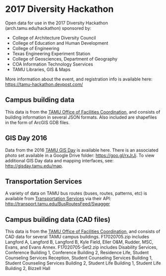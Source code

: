 # 2017 Diversity Hackathon


Open data for use in the 2017 Diversity Hackathon (arch.tamu.edu/hackathon) sponsored by: 

- College of Architecture Diversity Council
- College of Education and Human Development
- College of Engineering
- Texas Engineering Experiment Station
- College of Geosciences, Department of Geography 
- COA Information Technology Sservices
- TAMU Libraries, GIS & Maps

More information about the event, and registration info is available here: https://tamu-hackathon.devpost.com/


## Campus building data

This data is from the [TAMU Office of Facilities Coordination](http://fcor.tamu.edu), and consists of building information in several JSON formats. Also included are shapefiles in the form of ArcGIS GDB files.



## GIS Day 2016

Data from the 2016 [TAMU GIS Day](https://gisday.tamu.edu) is available here. There is an associated photo set available in a Google Drive folder: https://goo.gl/rxJrJj. To view additional GIS Day data and mapping interfaces, see: http://gisday.tamu.edu/map.



## Transportation Services 

A variety of data on TAMU bus routes (buses, routes, patterns, etc) is available from [Transportation Services](http://transport.tamu.edu) via their API: http://transport.tamu.edu/BusRoutesFeed/Swagger


## Campus building data (CAD files)

This data is from the [TAMU Office of Facilities Coordination](http://fcor.tamu.edu), and consists of CAD data for several TAMU campus buildings. F17020705.zip includes Langford A, Langford B, Langford B, Kyle Field, Eller O&M, Rudder, MSC, Evans, and Evans Annex. F17020705-Set2.zip includes Disability Services, Conference Building 1, Conference Building 2, Residence Life, Student Counseling Services Reception, Student Counseling Services Building 1, Student Counseling Services Building 2, Student Life Building 1, Student Life Building 2, Bizzell Hall
